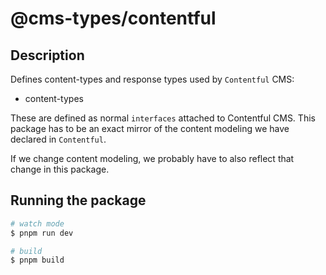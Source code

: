 # @cms-types/contentful

## Description

Defines content-types and response types used by `Contentful` CMS:

- content-types

These are defined as normal `interfaces` attached to Contentful CMS.
This package has to be an exact mirror of the content modeling we have declared in `Contentful`.

If we change content modeling, we probably have to also reflect that change in this package.

## Running the package

```bash
# watch mode
$ pnpm run dev

# build
$ pnpm build
```
